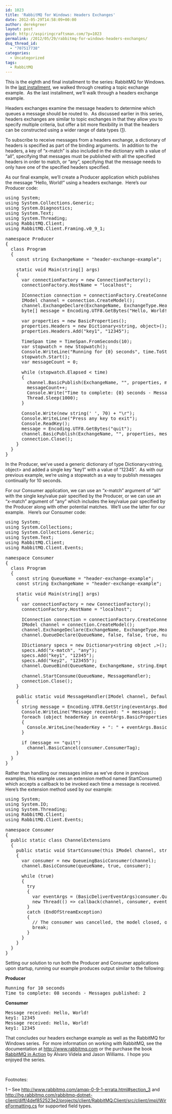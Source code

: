 ```yaml
---
id: 1023
title: 'RabbitMQ for Windows: Headers Exchanges'
date: 2012-05-29T14:58:09+00:00
author: derekgreer
layout: post
guid: http://aspiringcraftsman.com/?p=1023
permalink: /2012/05/29/rabbitmq-for-windows-headers-exchanges/
dsq_thread_id:
  - "707517738"
categories:
  - Uncategorized
tags:
  - RabbitMQ
---
```

This <noindex></noindex> is the eighth and final installment to the series: RabbitMQ for Windows.&nbsp; In the [last installment](http://aspiringcraftsman.com/2012/05/18/rabbitmq-for-windows-topic-exchanges/), we walked through creating a topic exchange example.&nbsp; As the last installment, we’ll walk through a headers exchange example.

Headers exchanges examine the message headers to determine which queues a message should be routed to.&nbsp; As discussed earlier in this series, headers exchanges are similar to topic exchanges in that they allow you to specify multiple criteria, but offer a bit more flexibility in that the headers can be constructed using a wider range of data types ([1](#Footnote_1)).

To subscribe to receive messages from a headers exchange, a dictionary of headers is specified as part of the binding arguments.&nbsp; In addition to the headers, a key of “x-match” is also included in the dictionary with a value of “all”, specifying that messages must be published with all the specified headers in order to match, or “any”, specifying that the message needs to only have one of the specified headers specified.

As our final example, we’ll create a Producer application which publishes the message “Hello, World!” using a headers exchange.&nbsp; Here’s our Producer code:

<pre class="prettyprint">using System;
using System.Collections.Generic;
using System.Diagnostics;
using System.Text;
using System.Threading;
using RabbitMQ.Client;
using RabbitMQ.Client.Framing.v0_9_1;

namespace Producer
{
  class Program
  {
    const string ExchangeName = "header-exchange-example";

    static void Main(string[] args)
    {
      var connectionFactory = new ConnectionFactory();
      connectionFactory.HostName = "localhost";

      IConnection connection = connectionFactory.CreateConnection();
      IModel channel = connection.CreateModel();
      channel.ExchangeDeclare(ExchangeName, ExchangeType.Headers, false, true, null);
      byte[] message = Encoding.UTF8.GetBytes("Hello, World!");

      var properties = new BasicProperties();
      properties.Headers = new Dictionary&lt;string, object&gt;();
      properties.Headers.Add("key1", "12345");
      
      TimeSpan time = TimeSpan.FromSeconds(10);
      var stopwatch = new Stopwatch();
      Console.WriteLine("Running for {0} seconds", time.ToString("ss"));
      stopwatch.Start();
      var messageCount = 0;

      while (stopwatch.Elapsed &lt; time)
      {
        channel.BasicPublish(ExchangeName, "", properties, message);
        messageCount++;
        Console.Write("Time to complete: {0} seconds - Messages published: {1}\r", (time - stopwatch.Elapsed).ToString("ss"), messageCount);
        Thread.Sleep(1000);
      }

      Console.Write(new string(' ', 70) + "\r");
      Console.WriteLine("Press any key to exit");
      Console.ReadKey();
      message = Encoding.UTF8.GetBytes("quit");
      channel.BasicPublish(ExchangeName, "", properties, message);
      connection.Close();
    }
  }
}</pre>

In the Producer, we’ve used a generic dictionary of type Dictionary<string, object> and added a single key “key1” with a value of “12345”.&nbsp; As with our previous example, we’re using a stopwatch as a way to publish messages continually for 10 seconds.

For our Consumer application, we can use an “x-match” argument of “all” with the single key/value pair specified by the Producer, or we can use an “x-match” argument of “any” which includes the key/value pair specified by the Producer along with other potential matches.&nbsp; We’ll use the latter for our example.&nbsp;&nbsp; Here’s our Consumer code:

<pre class="prettyprint">using System;
using System.Collections;
using System.Collections.Generic;
using System.Text;
using RabbitMQ.Client;
using RabbitMQ.Client.Events;

namespace Consumer
{
  class Program
  {
    const string QueueName = "header-exchange-example";
    const string ExchangeName = "header-exchange-example";

    static void Main(string[] args)
    {
      var connectionFactory = new ConnectionFactory();
      connectionFactory.HostName = "localhost";

      IConnection connection = connectionFactory.CreateConnection();
      IModel channel = connection.CreateModel();
      channel.ExchangeDeclare(ExchangeName, ExchangeType.Headers, false, true, null);
      channel.QueueDeclare(QueueName, false, false, true, null);

      IDictionary specs = new Dictionary&lt;string object ,>();
      specs.Add("x-match", "any");
      specs.Add("key1", "12345");
      specs.Add("key2", "123455");
      channel.QueueBind(QueueName, ExchangeName, string.Empty, specs);

      channel.StartConsume(QueueName, MessageHandler);
      connection.Close();
    }

    public static void MessageHandler(IModel channel, DefaultBasicConsumer consumer, BasicDeliverEventArgs eventArgs)
    {
      string message = Encoding.UTF8.GetString(eventArgs.Body);
      Console.WriteLine("Message received: " + message);
      foreach (object headerKey in eventArgs.BasicProperties.Headers.Keys)
      {
        Console.WriteLine(headerKey + ": " + eventArgs.BasicProperties.Headers[headerKey]);
      }

      if (message == "quit")
        channel.BasicCancel(consumer.ConsumerTag);
    }
  }
}</pre>

Rather than handling our messages inline as we’ve done in previous examples, this example uses an extension method named StartConsume() which accepts a callback to be invoked each time a message is received.&nbsp; Here’s the extension method used by our example:

<pre class="prettyprint">using System;
using System.IO;
using System.Threading;
using RabbitMQ.Client;
using RabbitMQ.Client.Events;

namespace Consumer
{
  public static class ChannelExtensions
  {
    public static void StartConsume(this IModel channel, string queueName,  Action&lt;IModel, DefaultBasicConsumer, BasicDeliverEventArgs&gt; callback)
    {
      var consumer = new QueueingBasicConsumer(channel);
      channel.BasicConsume(queueName, true, consumer);

      while (true)
      {
        try
        {
          var eventArgs = (BasicDeliverEventArgs)consumer.Queue.Dequeue();
          new Thread(() =&gt; callback(channel, consumer, eventArgs)).Start();
        }
        catch (EndOfStreamException)
        {
          // The consumer was cancelled, the model closed, or the connection went away.
          break;
        }
      }
    }
  }
}</pre>

Setting our solution to run both the Producer and Consumer applications upon startup, running our example produces output similar to the following:

**Producer**

<pre class="prettyprint">Running for 10 seconds
Time to complete: 08 seconds - Messages published: 2</pre>

**Consumer**

<pre class="prettyprint">Message received: Hello, World!
key1: 12345
Message received: Hello, World!
key1: 12345</pre>

That concludes our headers exchange example as well as the RabbitMQ for Windows series.&nbsp; For more information on working with RabbitMQ, see the documentation at <http://www.rabbitmq.com> or the purchase the book [RabbitMQ in Action](http://rabbitmqinaction.com/) by Alvaro Videla and Jason Williams.&nbsp; I hope you enjoyed the series.

&nbsp;

Footnotes:

<a name="Footnote_1">1</a> – See <http://www.rabbitmq.com/amqp-0-9-1-errata.html#section_3> and <http://hg.rabbitmq.com/rabbitmq-dotnet-client/diff/4def852523e2/projects/client/RabbitMQ.Client/src/client/impl/WireFormatting.cs> for supported field types.
